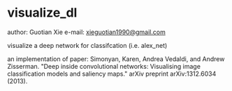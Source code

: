 # visualize_dl

author: Guotian Xie
e-mail: xieguotian1990@gmail.com

visualize a deep network for classifcation (i.e. alex_net)

an implementation of paper:
    Simonyan, Karen, Andrea Vedaldi, and Andrew Zisserman. "Deep inside convolutional networks: Visualising image classification models and saliency maps." arXiv preprint arXiv:1312.6034 (2013).
